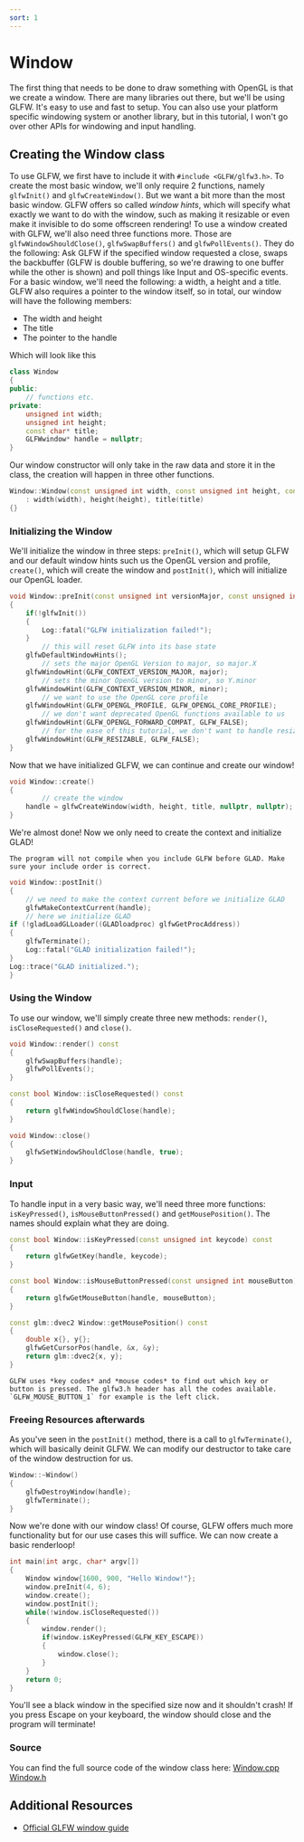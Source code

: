 ```yaml
---
sort: 1
---
```


# Window
The first thing that needs to be done to draw something with OpenGL is that we create a window. There are many libraries out there, but we'll be using GLFW. It's easy to use and fast to setup.
You can also use your platform specific windowing system or another library, but in this tutorial, I won't go over other APIs for windowing and input handling.

## Creating the Window class
To use GLFW, we first have to include it with `#include <GLFW/glfw3.h>`. To create the most basic window, we'll only require 2 functions, namely `glfwInit()` and `glfwCreateWindow()`.
But we want a bit more than the most basic window.
GLFW offers so called *window hints*, which will specify what exactly we want to do with the window, such as making it resizable or even make it invisible to do some offscreen rendering!
To use a window created with GLFW, we'll also need three functions more. Those are `glfwWindowShouldClose()`, `glfwSwapBuffers()` and `glfwPollEvents()`.
They do the following: Ask GLFW if the specified window requested a close, swaps the backbuffer (GLFW is double buffering, so we're drawing to one buffer while the other is shown) and poll things like Input and OS-specific events.
For a basic window, we'll need the following: a width, a height and a title.
GLFW also requires a pointer to the window itself, so in total, our window will have the following members:
* The width and height
* The title
* The pointer to the handle

Which will look like this
```cpp
class Window
{
public:
    // functions etc.
private:
    unsigned int width;
    unsigned int height;
    const char* title;
    GLFWwindow* handle = nullptr;
}
```
Our window constructor will only take in the raw data and store it in the class, the creation will happen in three other functions.
```cpp
Window::Window(const unsigned int width, const unsigned int height, const char* title)
    : width(width), height(height), title(title)
{}
```

### Initializing the Window
We'll initialize the window in three steps: `preInit()`, which will setup GLFW and our default window hints such us the OpenGL version and profile, `create()`, which will create the window and `postInit()`, which will initialize our OpenGL loader.
```cpp
void Window::preInit(const unsigned int versionMajor, const unsigned int versionMinor)
{
    if(!glfwInit())
    {
        Log::fatal("GLFW initialization failed!");
    }
        // this will reset GLFW into its base state
    glfwDefaultWindowHints();
        // sets the major OpenGL Version to major, so major.X
    glfwWindowHint(GLFW_CONTEXT_VERSION_MAJOR, major);
        // sets the minor OpenGL version to minor, so Y.minor
    glfwWindowHint(GLFW_CONTEXT_VERSION_MINOR, minor);
        // we want to use the OpenGL core profile
    glfwWindowHint(GLFW_OPENGL_PROFILE, GLFW_OPENGL_CORE_PROFILE);
        // we don't want deprecated OpenGL functions available to us
    glfwWindowHint(GLFW_OPENGL_FORWARD_COMPAT, GLFW_FALSE);
        // for the ease of this tutorial, we don't want to handle resizing for now
    glfwWindowHint(GLFW_RESIZABLE, GLFW_FALSE);
}
```
Now that we have initialized GLFW, we can continue and create our window!
```cpp
void Window::create()
{
        // create the window
    handle = glfwCreateWindow(width, height, title, nullptr, nullptr);
}
```
We're almost done! Now we only need to create the context and initialize GLAD!
```warning
The program will not compile when you include GLFW before GLAD. Make sure your include order is correct.
```
```cpp
void Window::postInit()
{
    // we need to make the context current before we initialize GLAD
    glfwMakeContextCurrent(handle);
    // here we initialize GLAD
if (!gladLoadGLLoader((GLADloadproc) glfwGetProcAddress))
{
	glfwTerminate();
	Log::fatal("GLAD initialization failed!");
}
Log::trace("GLAD initialized.");
}
```
### Using the Window
To use our window, we'll simply create three new methods: `render()`, `isCloseRequested()` and `close()`.
```cpp
void Window::render() const
{
    glfwSwapBuffers(handle);
    glfwPollEvents();
}

const bool Window::isCloseRequested() const
{
    return glfwWindowShouldClose(handle);
}

void Window::close()
{
    glfwSetWindowShouldClose(handle, true);
}
```

### Input
To handle input in a very basic way, we'll need three more functions: `isKeyPressed()`, `isMouseButtonPressed()` and `getMousePosition()`. The names should explain what they are doing.
```cpp
const bool Window::isKeyPressed(const unsigned int keycode) const
{
    return glfwGetKey(handle, keycode);
}

const bool Window::isMouseButtonPressed(const unsigned int mouseButton) const
{
    return glfwGetMouseButton(handle, mouseButton);
}

const glm::dvec2 Window::getMousePosition() const
{
    double x{}, y{};
    glfwGetCursorPos(handle, &x, &y);
    return glm::dvec2{x, y};
}
```
```note
GLFW uses *key codes* and *mouse codes* to find out which key or button is pressed. The glfw3.h header has all the codes available. `GLFW_MOUSE_BUTTON_1` for example is the left click.
```

### Freeing Resources afterwards
As you've seen in the `postInit()` method, there is a call to `glfwTerminate()`, which will basically deinit GLFW. We can modify our destructor to take care of the window destruction for us.
```cpp
Window::~Window()
{
    glfwDestroyWindow(handle);
    glfwTerminate();
}
```
Now we're done with our window class! Of course, GLFW offers much more functionality but for our use cases this will suffice. We can now create a basic renderloop!
```cpp
int main(int argc, char* argv[])
{
    Window window{1600, 900, "Hello Window!"};
    window.preInit(4, 6);
    window.create();
    window.postInit();
    while(!window.isCloseRequested())
    {
        window.render();
        if(window.isKeyPressed(GLFW_KEY_ESCAPE))
        {
            window.close();
        }
    }
    return 0;
}
```
You'll see a black window in the specified size now and it shouldn't crash! If you press Escape on your keyboard, the window should close and the program will terminate!

### Source
You can find the full source code of the window class here: [Window.cpp](https://github.com/rtryan98/OpenGL/blob/master/base/src/Window.cpp) [Window.h](https://github.com/rtryan98/OpenGL/blob/master/base/src/Window.h)

## Additional Resources
* [Official GLFW window guide](https://www.glfw.org/docs/latest/window_guide.html)
